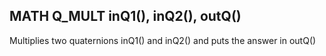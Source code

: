 ## MATH Q_MULT inQ1(), inQ2(), outQ()

Multiplies two quaternions inQ1() and inQ2() and puts the answer in outQ()